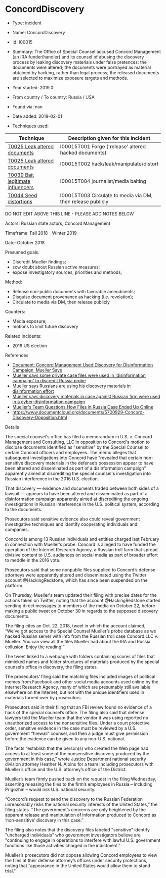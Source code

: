 # ConcordDiscovery

* Type: incident

* Name: ConcordDiscovery

* Id: I00015

* Summary: The Office of Special Counsel accused Concord Management (an IRA funder/handler) and its counsel of abusing the discovery process by leaking discovery materials under false pretences: the documents were altered; the documents were portrayed as material obtained by hacking, rather than legal process; the released documents are selected to maximize exposure targets and methods. 

* Year started: 2019.0

* From country / To country: Russia / USA

* Found via: nan

* Date added: 2019-02-01

* Techniques used: 

| Technique | Description given for this incident |
| --------- | ------------------------- |
| [T0025 Leak altered documents](../techniques/T0025.md) | I00015T001 Forge ('release' altered hacked documents) |
| [T0025 Leak altered documents](../techniques/T0025.md) | I00015T002 hack/leak/manipulate/distort |
| [T0039 Bait legitimate influencers](../techniques/T0039.md) | I00015T004 journalist/media baiting |
| [T0044 Seed distortions](../techniques/T0044.md) | I00015T003 Circulate to media via DM, then release publicly |

DO NOT EDIT ABOVE THIS LINE - PLEASE ADD NOTES BELOW

Actors: Russian state actors, Concord Management

Timeframe: Fall 2018 - Winter 2019

Date: October 2018

Presumed goals: 

* Discredit Mueller findings; 
* sow doubt about Russian active measures; 
* expose investigatory sources, priorities and methods; 

Method: 

* Release non-public documents with favorable amendments; 
* Disguise document provenance as hacking (i.e. revelation); 
* Circulate to media via DM, then release publicly 

Counters: 

* Media exposure; 
* motions to limit future discovery

Related incidents: 

* 2016 US election

References

* [Document: Concord Management Used Discovery for Disinformation Campaign, Mueller Says](https://www.lawfareblog.com/document-concord-management-used-discovery-disinformation-campaign-mueller-says)
* [Mueller says some private case files were used in 'disinformation campaign' to discredit Russia probe](https://thehill.com/policy/national-security/427723-mueller-says-some-of-his-private-case-files-were-used-in)
* [Mueller says Russians are using his discovery materials in disinformation effort](https://www.nbcnews.com/politics/justice-department/mueller-says-russians-using-his-discovery-materials-disinformation-effort-n964811)
* [Mueller says discovery materials in case against Russian firm were used in a cyber-disinformation campaign](https://www.washingtonpost.com/local/legal-issues/mueller-says-discovery-materials-in-case-against-russian-firm-were-used-in-a-cyber-disinformation-campaign/2019/01/30/9fd60218-24c9-11e9-81fd-b7b05d5bed90_story.html?utm_term=.4b814db9f811)
* [Mueller's Team Questions How Files in Russia Case Ended Up Online](https://www.law.com/nationallawjournal/2019/01/30/muellers-team-questions-how-files-in-russia-case-ended-up-online/?slreturn=20190231112904)
* https://www.documentcloud.org/documents/5700929-Concord-Discovery-Opposition.html

Details

The special counsel's office has filed a memorandum in U.S. v. Concord Management and Consulting, LLC in opposition to Concord's motion to disclose documents identified as "sensitive" by the Special Counsel to certain Concord officers and employees. The memo alleges that subsequent investigations into Concord have "revealed that certain non-sensitive discovery materials in the defense’s possession appear to have been altered and disseminated as part of a disinformation campaign" apparently aimed at discrediting the special counsel's investigation into Russian interference in the 2016 U.S. election.

That discovery — evidence and documents traded between both sides of a lawsuit — appears to have been altered and disseminated as part of a disinformation campaign apparently aimed at discrediting the ongoing investigations in Russian interference in the U.S. political system, according to the documents.

Prosecutors said sensitive evidence also could reveal government investigative techniques and identify cooperating individuals and companies.

Concord is among 13 Russian individuals and entities charged last February in connection with Mueller’s probe. Concord is alleged to have funded the operation of the Internet Research Agency, a Russian troll farm that spread divisive content to U.S. audiences on social media as part of broader effort to meddle in the 2016 vote.

Prosecutors said that some nonpublic files supplied to Concord’s defense attorneys were apparently altered and disseminated using the Twitter account @HackingRedstone, which has since been suspended on the platform.

On Thursday, Mueller's team updated their filing with precise dates for the actions taken on Twitter, noting that the account @HackingRedstone started sending direct messages to members of the media on October 22, before making a public tweet on October 30 in regards to the supposed discovery documents.

The filing cites an Oct. 22, 2018, tweet in which the account claimed, “We’ve got access to the Special Counsel Mueller’s probe database as we hacked Russian server with info from the Russian troll case Concord LLC v. Mueller. You can view all the files Mueller had about the IRA and Russia collusion. Enjoy the reading!” 

The tweet linked to a webpage with folders containing scores of files that mimicked names and folder structures of materials produced by the special counsel’s office in discovery, the filing states.

The prosecutors’ filing said the matching files included images of political memes from Facebook and other social media accounts used online by the Internet Research Agency, many of which are presumably still available elsewhere on the Internet, but not with the unique identifiers used in materials turned over by prosecutors.

Prosecutors said in their filing that an FBI review found no evidence of a hack of the special counsel’s office. The filing also said that defense lawyers told the Mueller team that the vendor it was using reported no unauthorized access to the nonsensitive files. Under a court protective order, sensitive evidence in the case must be reviewed by a U.S. government “firewall” counsel, and then a judge must give permission before the evidence can be given to any non-U.S. national.

The facts “establish that the person(s) who created the Web page had access to at least some of the nonsensitive discovery produced by the government in this case,” wrote Justice Department national security division attorney Heather N. Alpino for a team including prosecutors with Mueller’s office and the U.S. attorney’s office of the District.


Mueller’s team firmly pushed back on the request in the filing Wednesday, asserting releasing the files to the firm’s employees in Russia – including Prigozhin – would risk U.S. national security. 

“Concord’s request to send the discovery to the Russian Federation unreasonably risks the national security interests of the United States,” the filing states.  “The government’s concerns are only heightened by the apparent release and manipulation of information produced to Concord as ‘non-sensitive’ discovery in this case.” 

The filing also notes that the discovery files labeled "sensitive" identify "uncharged individuals" who government investigators believe are "continuing to engage in operations to interfere with lawful U.S. government functions like those activities charged in the indictment.” 

Mueller’s prosecutors did not oppose allowing Concord employees to view the files at their defense attorney’s offices under security protections, noting that “appearance in the United States would allow them to stand trial.”
